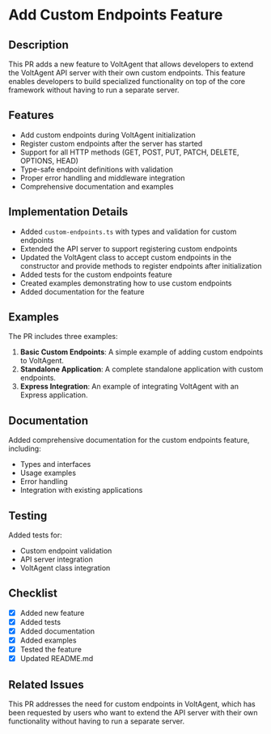 # Add Custom Endpoints Feature

## Description

This PR adds a new feature to VoltAgent that allows developers to extend the VoltAgent API server with their own custom endpoints. This feature enables developers to build specialized functionality on top of the core framework without having to run a separate server.

## Features

- Add custom endpoints during VoltAgent initialization
- Register custom endpoints after the server has started
- Support for all HTTP methods (GET, POST, PUT, PATCH, DELETE, OPTIONS, HEAD)
- Type-safe endpoint definitions with validation
- Proper error handling and middleware integration
- Comprehensive documentation and examples

## Implementation Details

- Added `custom-endpoints.ts` with types and validation for custom endpoints
- Extended the API server to support registering custom endpoints
- Updated the VoltAgent class to accept custom endpoints in the constructor and provide methods to register endpoints after initialization
- Added tests for the custom endpoints feature
- Created examples demonstrating how to use custom endpoints
- Added documentation for the feature

## Examples

The PR includes three examples:

1. **Basic Custom Endpoints**: A simple example of adding custom endpoints to VoltAgent.
2. **Standalone Application**: A complete standalone application with custom endpoints.
3. **Express Integration**: An example of integrating VoltAgent with an Express application.

## Documentation

Added comprehensive documentation for the custom endpoints feature, including:

- Types and interfaces
- Usage examples
- Error handling
- Integration with existing applications

## Testing

Added tests for:

- Custom endpoint validation
- API server integration
- VoltAgent class integration

## Checklist

- [x] Added new feature
- [x] Added tests
- [x] Added documentation
- [x] Added examples
- [x] Tested the feature
- [x] Updated README.md

## Related Issues

This PR addresses the need for custom endpoints in VoltAgent, which has been requested by users who want to extend the API server with their own functionality without having to run a separate server.
